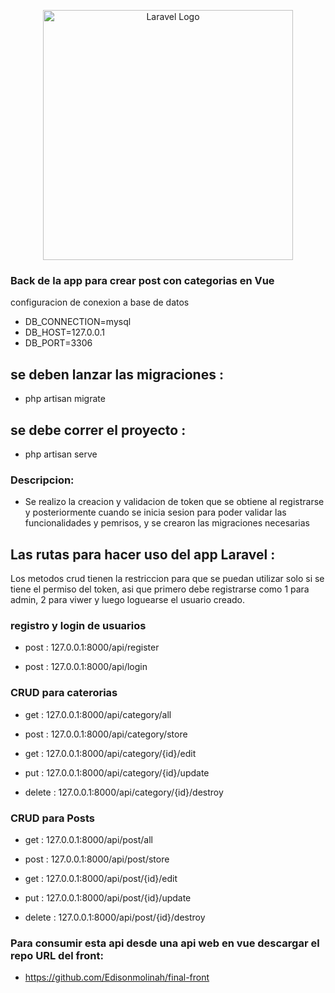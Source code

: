 <p align="center"><a href="https://laravel.com" target="_blank"><img src="https://raw.githubusercontent.com/laravel/art/master/logo-lockup/5%20SVG/2%20CMYK/1%20Full%20Color/laravel-logolockup-cmyk-red.svg" width="400" alt="Laravel Logo"></a></p>





### Back de la app para crear post con categorias en Vue

configuracion de conexion a base de datos
- DB_CONNECTION=mysql
- DB_HOST=127.0.0.1
- DB_PORT=3306

## se deben lanzar las migraciones : 
- php artisan migrate

## se debe correr el proyecto : 
- php artisan serve 

### Descripcion:

- Se realizo la creacion y validacion de token que se obtiene al registrarse y posteriormente cuando se inicia sesion para poder validar las funcionalidades y pemrisos, y se crearon las migraciones necesarias




## Las rutas para hacer uso del app Laravel :

Los metodos crud tienen la restriccion para que se puedan utilizar solo si se tiene el permiso del token, asi que primero debe registrarse como 1 para admin, 2 para viwer y luego loguearse el usuario creado.

### registro y login de usuarios
- post : 127.0.0.1:8000/api/register

- post : 127.0.0.1:8000/api/login

### CRUD para caterorias

- get : 127.0.0.1:8000/api/category/all

- post : 127.0.0.1:8000/api/category/store

- get : 127.0.0.1:8000/api/category/{id}/edit

- put : 127.0.0.1:8000/api/category/{id}/update

- delete : 127.0.0.1:8000/api/category/{id}/destroy

### CRUD para Posts

- get : 127.0.0.1:8000/api/post/all

- post : 127.0.0.1:8000/api/post/store

- get : 127.0.0.1:8000/api/post/{id}/edit

- put : 127.0.0.1:8000/api/post/{id}/update

- delete : 127.0.0.1:8000/api/post/{id}/destroy


### Para consumir esta api desde una api web en vue descargar el repo URL del front: 

- https://github.com/Edisonmolinah/final-front



